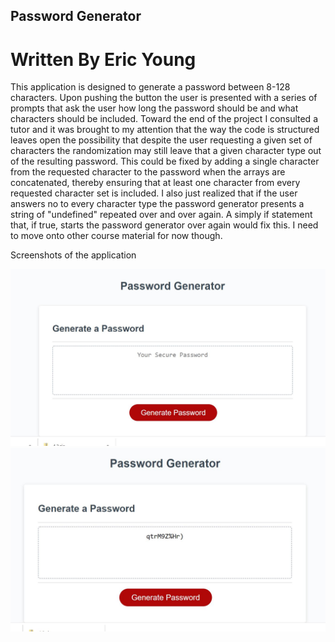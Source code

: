 ## Password Generator ##
# Written By Eric Young #

This application is designed to generate a password between 8-128 characters. Upon pushing the button the user is presented with a series of prompts that ask the user how long the password should be and what characters should be included. Toward the end of the project I consulted a tutor and it was brought to my attention that the way the code is structured leaves open the possibility that despite the user requesting a given set of characters the randomization may still leave that a given character type out of the resulting password. This could be fixed by adding a single character from the requested character to the password when the arrays are concatenated, thereby ensuring that at least one character from every requested character set is included. I also just realized that if the user answers no to every character type the password generator presents a string of "undefined" repeated over and over again. A simply if statement that, if true, starts the password generator over again would fix this. I need to move onto other course material for now though. 

Screenshots of the application

![password generator](/assets/images/password-generator.jpg?raw=true "Password Generator")
![password generated](/assets/images/password-generated.jpg?raw=true "A Password Generated")

